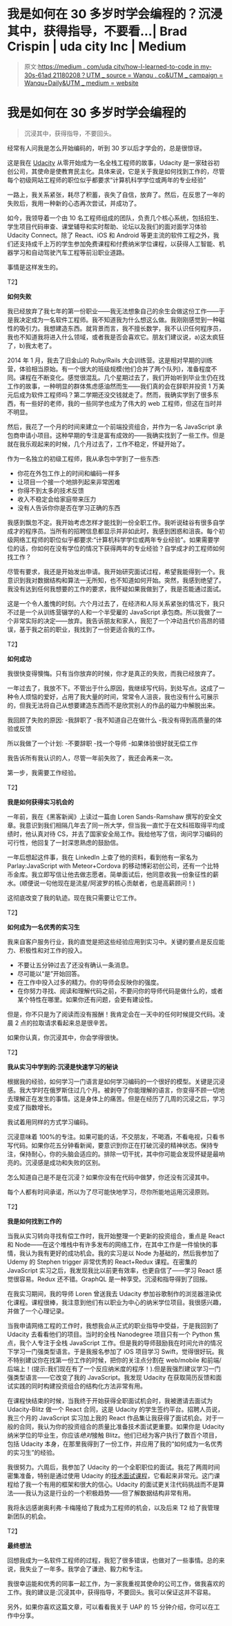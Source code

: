 # 我是如何在 30 多岁时学会编程的？沉浸其中，获得指导，不要看…| Brad Crispin | uda city Inc | Medium

> 原文:[https://medium . com/uda city/how-I-learned-to-code in my-30s-61ad 21180208？UTM _ source = Wanqu . co&UTM _ campaign = Wanqu+Daily&UTM _ medium = website](https://medium.com/udacity/how-i-learned-to-code-in-my-30s-61ad21180208?utm_source=wanqu.co&utm_campaign=Wanqu+Daily&utm_medium=website)

# 我是如何在 30 多岁时学会编程的

> 沉浸其中，获得指导，不要回头。



经常有人问我是怎么开始编码的，听到 30 岁以后才学会的，总是很惊讶。

这是我在 [Udacity](https://medium.com/u/2929690a28fb?source=post_page-----61ad21180208--------------------------------) 从零开始成为一名全栈工程师的故事，Udacity 是一家硅谷初创公司，其使命是使教育民主化。具体来说，它是关于我是如何找到工作的，尽管每个初级网站工程师的职位似乎都要求“计算机科学学位或两年的专业经验”

一路上，我关系紧张，耗尽了积蓄，丧失了自信，放弃了。然后，在反思了一年的失败后，我用一种新的心态再次尝试，并成功了。

如今，我领导着一个由 10 名工程师组成的团队，负责几个核心系统，包括招生、学生项目代码审查、课堂辅导和实时帮助、论坛以及我们的面对面学习体验 Udacity Connect。除了 React、iOS 和 Android 等更主流的软件工程之外，我们还支持成千上万的学生参加免费课程和付费纳米学位课程，以获得人工智能、机器学习和自动驾驶汽车工程等前沿职业道路。

事情是这样发生的。



T2】

**如何失败**

我已经放弃了我七年的第一份职业——我无法想象自己的余生会做这份工作——于是我决定成为一名软件工程师。我不知道我为什么想这么做。我刚刚感觉到一种磁性的吸引力。我想建造东西。就背景而言，我不擅长数学，我不认识任何程序员，我也不知道我将进入什么领域，或者我是否会喜欢它。朋友们建议说，a)这太疯狂了，b)我太老了。

2014 年 1 月，我去了旧金山的 Ruby/Rails 大会训练营。这是相对早期的训练营，体验相当原始。有一个很大的班级规模(他们合并了两个队列)，准备程度不同。课程在不断变化。感觉很混乱。几个星期过去了，我们开始听到毕业生仍在找工作的故事，一种明显的群体焦虑感油然而生——我们真的会在辞职并投资 1 万美元后成为软件工程师吗？第二学期还没交钱就走了。然而，我确实学到了很多东西，有一些好的老师，我的一些同学也成为了伟大的 web 工程师，但这在当时并不明显。

然后，我花了一个月的时间来建立一个前端投资组合，并作为一名 JavaScript 承包商申请小项目。这种早期的专注是富有成效的——我确实找到了一些工作。但是就在我乐观起来的时候，几个月过去了，工作不稳定，怀疑开始了。

作为一名独立的初级工程师，我从承包中学到了一些东西:

*   你花在外包工作上的时间和编码一样多
*   让项目一个接一个地排列起来非常困难
*   你得不到太多的技术反馈
*   收入不稳定会给家庭带来压力
*   没有人告诉你你是否在学习正确的东西

我感到飘忽不定。我开始考虑怎样才能找到一份全职工作。我听说硅谷有很多自学成才的程序员。当所有的招聘信息都显示并非如此时，我感到困惑和沮丧。每个初级网络工程师的职位似乎都要求:“计算机科学学位或两年专业经验”。如果需要学位的话，你如何在没有学位的情况下获得两年的专业经验？自学成才的工程师如何找工作？

尽管有要求，我还是开始发出申请。我开始研究面试过程，希望我能得到一个。我意识到我对数据结构和算法一无所知，也不知道如何开始。突然，我感到绝望了。我没有达到任何我想要的工作的要求，我怀疑如果我做到了，我是否能通过面试。

这是一个令人羞愧的时刻。六个月过去了，在经济和人际关系紧张的情况下，我只不过是一个从训练营辍学的人和一个半受雇的 JavaScript 承包商。所以我做了一个非常实际的决定——放弃。我告诉朋友和家人，我犯了一个冲动且代价高昂的错误，基于我之前的职业，我找到了一份更适合我的工作。

T2】

**如何成功**

我很快变得懊悔。只有当你放弃的时候，你才是真正的失败，而我已经放弃了。

一年过去了，我放不下。不管出于什么原因，我继续写代码，到处写点。这成了一种令人烦恼的爱好，占用了我大量的时间，常常令人沮丧，我也没有什么可展示的，但我无法将自己从想要建造东西而不是欣赏别人的作品的磁力中解脱出来。

我回顾了失败的原因:
-我辞职了
-我不知道自己在做什么
-我没有得到高质量的体验或反馈

所以我做了一个计划:
-不要辞职
-找一个导师
-如果体验很好就无偿工作

我告诉所有我认识的人，尽管一年前失败了，我还会再来一次。

第一步，我需要工作经验。

T2】

**我是如何获得实习机会的**

一年前，我在《黑客新闻》上读过一篇由 Loren Sands-Ramshaw 撰写的安全文章。我意识到我们相隔几年去了同一所大学，但当我一直忙于在文科班取得平均成绩时，他认真对待 CS，并去了国家安全局工作。我给他写了信，询问学习编码的可行性，他回复了一封深思熟虑的鼓励信。

一年后想起这件事，我在 LinkedIn 上查了他的资料，看到他有一家名为 Parlay:JavaScript with Meteor+Cordova 的移动博彩初创公司，还有一个比特币金库。我立即写信让他去做志愿者。简单面试后，他同意收我一份象征性的薪水。(顺便说一句他现在是流星/阿波罗的核心贡献者，也是高薪顾问！)

这彻底改变了我的轨迹。现在我只需要让它工作。

T2】

**如何成为一名优秀的实习生**

我来自客户服务行业，我的直觉是把这些经验应用到实习中。关键的要点是反应能力、积极性和对工作的投入。

*   不要让五分钟过去了还没有确认一条消息。
*   尽可能以“是”开始回答。
*   在工作中投入过多的精力。你的导师会反映你的强度。
*   在你努力寻找、阅读和理解代码之前，不要问你的导师代码是做什么的，或者某个特性在哪里。如果你还有问题，会更有建设性。

但是，你不只是为了阅读而没有报酬！我肯定会在一天中的任何时候提交代码。凌晨 2 点的拉取请求看起来总是很辛苦。

如果你认真，你沉浸其中，你会学得很快。

T2】

**我从实习中学到的:沉浸是快速学习的秘诀**

根据我的经验，如何学习一门语言是如何学习编码的一个很好的模型。关键是沉浸感。我大学时在俄罗斯住过几个月。被剥夺了你能理解的语言，你变得不顾一切地去理解正在发生的事情。这是身体上的痛苦。但是在经历了几周的沉浸之后，学习变成了指数增长。

我试着用同样的方式学习编码。

沉浸意味着 100%的专注。如果可能的话，不交朋友，不喝酒，不看电视，只看书写代码。如果你花五分钟看新闻，要意识到你正在打破沉浸的精神状态。保持专注，保持耐心，你的头脑会适应的。排除一切干扰，其中你可能会发现怀疑是最响亮的。沉浸感是成功和失败的区别。

怎么知道自己是不是在沉浸？如果你没有在代码中做梦，你还没有沉浸其中。

每个人都有时间承诺，所以为了尽可能快地学习，尽你所能地运用沉浸原则。

T2】

**我是如何找到工作的**

当我从实习转向寻找有偿工作时，我开始整理一个更新的投资组合，重点是 React 和 Node——在这个堆栈中有许多发布的网络工作，在其中工作是一件愉快的事情，我认为我有更好的成功机会。我的实习是以 Node 为基础的，然后我参加了 Udemy 的 Stephen trigger 非常优秀的 React+Redux 课程。在密集的 JavaScript 实习之后，我发现我比以前更有效率，也更自信了——学习 React 感觉很容易。Redux 还不错。GraphQL 是一种享受。沉浸和指导得到了回报。

在我实习期间，我的导师 Loren 曾送我去 Udacity 参加谷歌制作的浏览器渲染优化课程。课程很棒，我注意到他们有以职业为中心的纳米学位项目。我很感兴趣，并做了一个心理记录。

当我申请网络工程的工作时，我想我会从正式的职业指导中受益，于是我回到了 Udacity 去看看他们的项目。当时的全栈 Nanodegree 项目只有一个 Python 焦点，我个人专注于全栈 JavaScript 工作。但是我的导师鼓励我在时间允许的情况下学习一门强类型语言。于是我报名参加了 iOS 项目学习 Swift，觉得很好玩。我不特别建议你在找第一份工作的时候，把你的关注点分割在 web/mobile 和前端/后端上！(提示:我们现在有了一个反应纳米度的程序！).但是我强烈建议学习一门强类型语言——它改变了我的 JavaScript。我发现 Udacity 在获取简历反馈和面试实践的同时构建投资组合的结构化方法非常有用。

在课程快结束的时候，当我终于开始获得全职面试机会时，我被邀请去面试为 Udacity-Blitz 做一个 React 合同，这是 Udacity 的学生签约平台。招聘人员说，我三个月的 JavaScript 实习加上我的 React 作品集让我获得了面试机会。对于一般的合同，我认为你的投资组合的质量比准备技术面试更重要。如果你是 Udacity 纳米学位的毕业生，你应该*绝对*接触 Blitz。他们已经为客户执行了数百个项目，包括 Udacity 本身，在那里我得到了一份工作，并应用了我的“如何成为一名优秀的实习生”的经验。

我很努力。六周后，我参加了 Udacity 的一个全职职位的面试。我花了两周时间密集准备，特别是通过使用 Udacity 的[技术面试课程](https://www.udacity.com/course/technical-interview--ud513)，它看起来非常元。这门课程给了我一个有用的框架和很大的信心。Udacity 的面试更关注代码挑战而不是算法——我认为这是行业的一个积极趋势——但了解数据结构非常有用。

我将永远感谢奥利弗·卡梅隆给了我成为工程师的机会，以及后来 T2 给了我管理新团队的机会。

T2】

**最终想法**

回想我成为一名软件工程师的过程，我犯了很多错误，也做对了一些事情。总的来说，我失业了一年多。我学会了谦逊、毅力和专注。

我很幸运能和优秀的同事一起工作，为一家我重视其使命的公司工作，做我喜欢的工作。我的建议是:沉浸其中，获得指导，不要回头。我可以保证这并不容易。

另外，如果你喜欢这篇文章，可以看看我关于 UAP 的 15 分钟介绍，你可以在工作中分享。